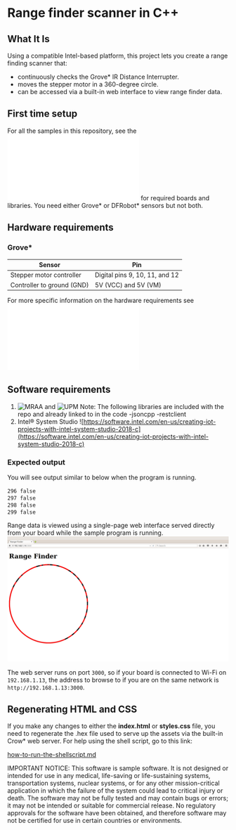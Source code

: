 ﻿# Range finder scanner in C++

## What It Is

Using a compatible Intel-based platform, this project lets you create a range finding scanner that:

- continuously checks the Grove\* IR Distance Interrupter.
- moves the stepper motor in a 360-degree circle.
- can be accessed via a built-in web interface to view range finder data.

## First time setup
For all the samples in this repository, see the ![General Setup Instructions](./../../README.md#setup) for required boards and libraries.  You need either Grove\* or DFRobot\* sensors but not both.

## Hardware requirements

### Grove\* 

Sensor | Pin
--- | ---
Stepper motor controller | Digital pins 9, 10, 11, and 12
Controller to ground (GND) | 5V (VCC) and 5V (VM)

For more specific information on the hardware requirements see ![Hardware Details](./../README.md#hardware-requirements)

## Software requirements

1. ![MRAA](https://github.com/intel-iot-devkit/mraa) and ![UPM](https://github.com/intel-iot-devkit/upm)
Note: The following libraries are included with the repo and already linked to in the code -jsoncpp -restclient
2. Intel® System Studio ![https://software.intel.com/en-us/creating-iot-projects-with-intel-system-studio-2018-c](https://software.intel.com/en-us/creating-iot-projects-with-intel-system-studio-2018-c) 

### Expected output
You will see output similar to below when the program is running.

```
296 false
297 false
298 false
299 false 
```

Range data is viewed using a single-page web interface served directly from your board while the sample program is running.<br>
![](./../../images/js/range-finder-web.png)

The web server runs on port `3000`, so if your board is connected to Wi-Fi on `192.168.1.13`, the address to browse to if you are on the same network is `http://192.168.1.13:3000`.

## Regenerating HTML and CSS

If you make any changes to either the **index.html** or **styles.css** file, you need to regenerate the .hex file used to serve up the assets via the built-in Crow\* web server.
For help using the shell script, go to this link:

[how-to-run-the-shellscript.md](./../../docs/cpp/how-to-run-the-shellscript.md)

IMPORTANT NOTICE: This software is sample software. It is not designed or intended for use in any medical, life-saving or life-sustaining systems, transportation systems, nuclear systems, or for any other mission-critical application in which the failure of the system could lead to critical injury or death. The software may not be fully tested and may contain bugs or errors; it may not be intended or suitable for commercial release. No regulatory approvals for the software have been obtained, and therefore software may not be certified for use in certain countries or environments.
